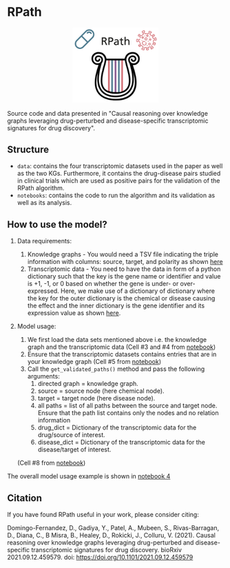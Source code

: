 # RPath
<p align="center">
  <img src="data/img/logo.jpg" alt="logo" width="200"/>
</p>

Source code and data presented in "Causal reasoning over knowledge graphs leveraging drug-perturbed and disease-specific transcriptomic signatures for drug discovery".

## Structure

- `data`: contains the four transcriptomic datasets used in the paper as well as the two KGs. Furthermore, it contains the drug-disease pairs studied in clinical trials which are used as positive pairs for the validation of the RPath algorithm.
- `notebooks`: contains the code to run the algorithm and its validation as well as its analysis. 

## How to use the model?

1. Data requirements:
   1. Knowledge graphs - You would need a TSV file indicating the triple information with columns: source, target, and polarity as shown [here](data/kg/custom_filtered_kg.tsv)
   2. Transcriptomic data - You need to have the data in form of a python dictionary such that the key is the gene name or identifier and value is +1, -1, or 0 based on whether the gene is under- or over-expressed. Here, we make use of a dictionary of dictionary where the key for the outer  dictionary is the chemical or disease causing the effect and the inner dictionary is the gene identifier and its expression value as shown [here](data/transcriptomics/creed_harmonized_expression.json).
2. Model usage:
   1. We first load the data sets mentioned above i.e. the knowledge graph and the transcriptomic data (Cell #3 and #4 from [notebook](notebooks/4.0-subgraph_full_analysis.ipynb))
   2. Ensure that the transcriptomic datasets contains entries that are in your knowledge graph (Cell #5 from [notebook](notebooks/4.0-subgraph_full_analysis.ipynb))
   3. Call the `get_validated_paths()` method and pass the following arguments:
      1. directed graph = knowledge graph.
      2. source = source node (here chemical node).
      3. target = target node (here disease node).
      4. all paths = list of all paths between the source and target node. Ensure that the path list contains only the nodes and no relation information
      5. drug_dict = Dictionary of the transcriptomic data for the drug/source of interest.
      6. disease_dict = Dictionary of the transcriptomic data for the disease/target of interest.
   
   (Cell #8 from [notebook](notebooks/4.0-subgraph_full_analysis.ipynb))

The overall model usage example is shown in [notebook 4](notebooks/4.0-subgraph_full_analysis.ipynb)

## Citation
If you have found RPath useful in your work, please consider citing:

Domingo-Fernandez, D., Gadiya, Y., Patel, A., Mubeen, S., Rivas-Barragan, D., Diana, C., B Misra, B., Healey, D., Rokicki, J., Colluru, V. (2021).
Causal reasoning over knowledge graphs leveraging drug-perturbed and disease-specific transcriptomic signatures for drug discovery. bioRxiv 2021.09.12.459579.
doi: https://doi.org/10.1101/2021.09.12.459579
